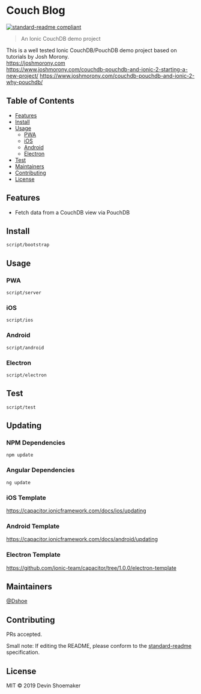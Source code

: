 # Couch Blog

[![standard-readme compliant](https://img.shields.io/badge/standard--readme-OK-green.svg?style=flat-square)](https://github.com/RichardLitt/standard-readme)

> An Ionic CouchDB demo project

This is a well tested Ionic CouchDB/PouchDB demo project based on tutorials by Josh Morony.  
https://joshmorony.com  
https://www.joshmorony.com/couchdb-pouchdb-and-ionic-2-starting-a-new-project/
https://www.joshmorony.com/couchdb-pouchdb-and-ionic-2-why-pouchdb/

## Table of Contents

- [Features](#features)
- [Install](#install)
- [Usage](#usage)
    - [PWA](#pwa)
    - [iOS](#ios)
    - [Android](#android)
    - [Electron](#electron)
- [Test](#test)
- [Maintainers](#maintainers)
- [Contributing](#contributing)
- [License](#license)

## Features

- Fetch data from a CouchDB view via PouchDB

## Install

```
script/bootstrap
```

## Usage

### PWA

```
script/server
```

### iOS

```
script/ios
```

### Android

```
script/android
```

### Electron

```
script/electron
```

## Test

```
script/test
```

## Updating

### NPM Dependencies

```
npm update
```

### Angular Dependencies

```
ng update
```

### iOS Template

https://capacitor.ionicframework.com/docs/ios/updating

### Android Template

https://capacitor.ionicframework.com/docs/android/updating

### Electron Template

https://github.com/ionic-team/capacitor/tree/1.0.0/electron-template

## Maintainers

[@Dshoe](https://github.com/Dshoe)

## Contributing

PRs accepted.

Small note: If editing the README, please conform to the [standard-readme](https://github.com/RichardLitt/standard-readme) specification.

## License

MIT © 2019 Devin Shoemaker
